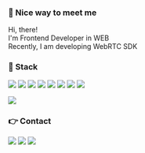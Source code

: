  ### 🤞 Nice way to meet me
 <p>
  Hi, there!<br/>
  I'm Frontend Developer in WEB <br/> 
  Recently, I am developing WebRTC SDK
</p>
 
 <p>
	<h3>📖 Stack</h3>
	<span><img src="https://img.shields.io/badge/React-61DAFB?style=for-the-badge&logo=React&logoColor=white"/></span>
   <span> <img src="https://img.shields.io/badge/Javascript-F7DF1E?style=for-the-badge&logo=Javascript&logoColor=white"/></span>
    <span><img src="https://img.shields.io/badge/HTML5-E34F26?style=for-the-badge&logo=HTML5&logoColor=white"/></span>
    <span><img src="https://img.shields.io/badge/CSS3-1572B6?style=for-the-badge&logo=CSS3&logoColor=white"/></span>
	<span><img src="https://img.shields.io/badge/JAVA-007396?style=for-the-badge&logo=java&logoColor=white"/></span>
	<span><img src="https://img.shields.io/badge/jquery-0769AD?style=for-the-badge&logo=jquery&logoColor=white"/></span>
   <span> <img src="https://img.shields.io/badge/mssql-4479A1?style=for-the-badge&logo=Microsoft SQL Server&logoColor=white"/></span>
   <span> <img src="https://img.shields.io/badge/TypeScript-3178C6?style=for-the-badge&logo=TypeScript&logoColor=white"/></span>
</p>

<p>
   <img src="https://github-readme-stats.vercel.app/api?username=cozynye&show_icons=true&theme=dark"/>
</p>
  
<p>
  <h3>👉 Contact</h3>
  <a href="https://github.com/cozynye"><img src="https://img.shields.io/badge/Github-181717?style=flat-square&logo=Github&logoColor=white"/></a>
  <a href="https://reviewoftheworld.tistory.com/"><img src="https://img.shields.io/badge/Tech%20Blog-11B48A?style=flat-square&logo=Vimeo&logoColor=white&link=https://reviewoftheworld.tistory.com/" /></a>
  <a href="mailto:cozynye@gmail.com"><img src="https://img.shields.io/badge/Gmail-D14836?style=flat-square&logo=Gmail&logoColor=white&link=cozynye@gmail.com"/></a>
</p>
